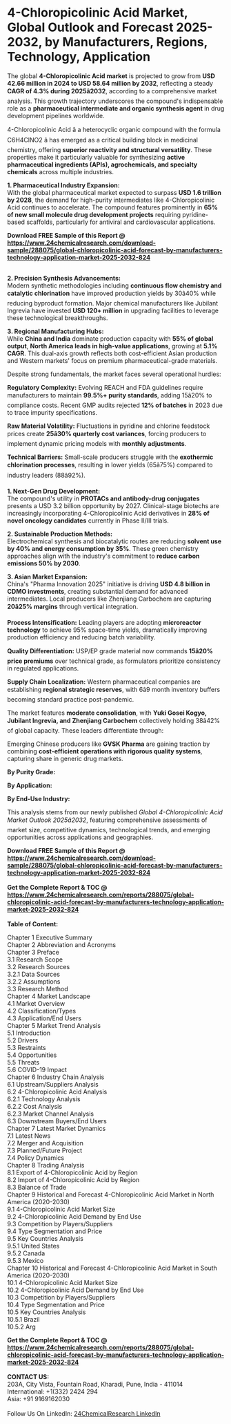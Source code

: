 <h1>4-Chloropicolinic Acid Market, Global Outlook and Forecast 2025-2032, by Manufacturers, Regions, Technology, Application</h1><p>The global <strong>4-Chloropicolinic Acid market</strong> is projected to grow from <strong>USD 42.66 million in 2024 to USD 58.64 million by 2032</strong>, reflecting a steady <strong>CAGR of 4.3% during 2025â2032</strong>, according to a comprehensive market analysis. This growth trajectory underscores the compound's indispensable role as a <strong>pharmaceutical intermediate and organic synthesis agent</strong> in drug development pipelines worldwide.</p><p>4-Chloropicolinic Acid â a heterocyclic organic compound with the formula C6H4ClNO2 â has emerged as a critical building block in medicinal chemistry, offering <strong>superior reactivity and structural versatility</strong>. These properties make it particularly valuable for synthesizing <strong>active pharmaceutical ingredients (APIs), agrochemicals, and specialty chemicals</strong> across multiple industries.</p><p><strong>1. Pharmaceutical Industry Expansion:</strong><br>
With the global pharmaceutical market expected to surpass <strong>USD 1.6 trillion by 2028</strong>, the demand for high-purity intermediates like 4-Chloropicolinic Acid continues to accelerate. The compound features prominently in <strong>65% of new small molecule drug development projects</strong> requiring pyridine-based scaffolds, particularly for antiviral and cardiovascular applications.</p><div><b>Download FREE Sample of this Report @ 
            <a href="https://www.24chemicalresearch.com/download-sample/288075/global-chloropicolinic-acid-forecast-by-manufacturers-technology-application-market-2025-2032-824">
            https://www.24chemicalresearch.com/download-sample/288075/global-chloropicolinic-acid-forecast-by-manufacturers-technology-application-market-2025-2032-824</a></b></div><br><p><strong>2. Precision Synthesis Advancements:</strong><br>
Modern synthetic methodologies including <strong>continuous flow chemistry and catalytic chlorination</strong> have improved production yields by 30â40% while reducing byproduct formation. Major chemical manufacturers like Jubilant Ingrevia have invested <strong>USD 120+ million</strong> in upgrading facilities to leverage these technological breakthroughs.</p><p><strong>3. Regional Manufacturing Hubs:</strong><br>
While <strong>China and India</strong> dominate production capacity with <strong>55% of global output</strong>, <strong>North America leads in high-value applications</strong>, growing at <strong>5.1% CAGR</strong>. This dual-axis growth reflects both cost-efficient Asian production and Western markets' focus on premium pharmaceutical-grade materials.</p><p>Despite strong fundamentals, the market faces several operational hurdles:</p><p><strong>Regulatory Complexity:</strong> Evolving REACH and FDA guidelines require manufacturers to maintain <strong>99.5%+ purity standards</strong>, adding 15â20% to compliance costs. Recent GMP audits rejected <strong>12% of batches</strong> in 2023 due to trace impurity specifications.</p><p><strong>Raw Material Volatility:</strong> Fluctuations in pyridine and chlorine feedstock prices create <strong>25â30% quarterly cost variances</strong>, forcing producers to implement dynamic pricing models with <strong>monthly adjustments</strong>.</p><p><strong>Technical Barriers:</strong> Small-scale producers struggle with the <strong>exothermic chlorination processes</strong>, resulting in lower yields (65â75%) compared to industry leaders (88â92%).</p><p><strong>1. Next-Gen Drug Development:</strong><br>
The compound's utility in <strong>PROTACs and antibody-drug conjugates</strong> presents a USD 3.2 billion opportunity by 2027. Clinical-stage biotechs are increasingly incorporating 4-Chloropicolinic Acid derivatives in <strong>28% of novel oncology candidates</strong> currently in Phase II/III trials.</p><p><strong>2. Sustainable Production Methods:</strong><br>
Electrochemical synthesis and biocatalytic routes are reducing <strong>solvent use by 40% and energy consumption by 35%</strong>. These green chemistry approaches align with the industry's commitment to <strong>reduce carbon emissions 50% by 2030</strong>.</p><p><strong>3. Asian Market Expansion:</strong><br>
China's "Pharma Innovation 2025" initiative is driving <strong>USD 4.8 billion in CDMO investments</strong>, creating substantial demand for advanced intermediates. Local producers like Zhenjiang Carbochem are capturing <strong>20â25% margins</strong> through vertical integration.</p><p><strong>Process Intensification:</strong> Leading players are adopting <strong>microreactor technology</strong> to achieve 95% space-time yields, dramatically improving production efficiency and reducing batch variability.</p><p><strong>Quality Differentiation:</strong> USP/EP grade material now commands <strong>15â20% price premiums</strong> over technical grade, as formulators prioritize consistency in regulated applications.</p><p><strong>Supply Chain Localization:</strong> Western pharmaceutical companies are establishing <strong>regional strategic reserves</strong>, with 6â9 month inventory buffers becoming standard practice post-pandemic.</p><p>The market features <strong>moderate consolidation</strong>, with <strong>Yuki Gosei Kogyo, Jubilant Ingrevia, and Zhenjiang Carbochem</strong> collectively holding 38â42% of global capacity. These leaders differentiate through:</p><p>Emerging Chinese producers like <strong>GVSK Pharma</strong> are gaining traction by combining <strong>cost-efficient operations with rigorous quality systems</strong>, capturing share in generic drug markets.</p><p><strong>By Purity Grade:</strong></p><p><strong>By Application:</strong></p><p><strong>By End-Use Industry:</strong></p><p>This analysis stems from our newly published <em>Global 4-Chloropicolinic Acid Market Outlook 2025â2032</em>, featuring comprehensive assessments of market size, competitive dynamics, technological trends, and emerging opportunities across applications and geographies.</p><div><b>Download FREE Sample of this Report @ 
            <a href="https://www.24chemicalresearch.com/download-sample/288075/global-chloropicolinic-acid-forecast-by-manufacturers-technology-application-market-2025-2032-824">
            https://www.24chemicalresearch.com/download-sample/288075/global-chloropicolinic-acid-forecast-by-manufacturers-technology-application-market-2025-2032-824</a></b></div><br><div><b>Get the Complete Report & TOC @ 
            <a href="https://www.24chemicalresearch.com/reports/288075/global-chloropicolinic-acid-forecast-by-manufacturers-technology-application-market-2025-2032-824">
            https://www.24chemicalresearch.com/reports/288075/global-chloropicolinic-acid-forecast-by-manufacturers-technology-application-market-2025-2032-824</a></b></div><br>
            <b>Table of Content:</b><p>Chapter 1 Executive Summary<br />
Chapter 2 Abbreviation and Acronyms<br />
Chapter 3 Preface<br />
3.1 Research Scope<br />
3.2 Research Sources<br />
3.2.1 Data Sources<br />
3.2.2 Assumptions<br />
3.3 Research Method<br />
Chapter 4 Market Landscape<br />
4.1 Market Overview<br />
4.2 Classification/Types<br />
4.3 Application/End Users<br />
Chapter 5 Market Trend Analysis<br />
5.1 Introduction<br />
5.2 Drivers<br />
5.3 Restraints<br />
5.4 Opportunities<br />
5.5 Threats<br />
5.6 COVID-19 Impact<br />
Chapter 6 Industry Chain Analysis<br />
6.1 Upstream/Suppliers Analysis<br />
6.2 4-Chloropicolinic Acid Analysis<br />
6.2.1 Technology Analysis<br />
6.2.2 Cost Analysis<br />
6.2.3 Market Channel Analysis<br />
6.3 Downstream Buyers/End Users<br />
Chapter 7 Latest Market Dynamics<br />
7.1 Latest News<br />
7.2 Merger and Acquisition<br />
7.3 Planned/Future Project<br />
7.4 Policy Dynamics<br />
Chapter 8 Trading Analysis<br />
8.1 Export of 4-Chloropicolinic Acid by Region<br />
8.2 Import of 4-Chloropicolinic Acid by Region<br />
8.3 Balance of Trade<br />
Chapter 9 Historical and Forecast 4-Chloropicolinic Acid Market in North America (2020-2030)<br />
9.1 4-Chloropicolinic Acid Market Size<br />
9.2 4-Chloropicolinic Acid Demand by End Use<br />
9.3 Competition by Players/Suppliers<br />
9.4 Type Segmentation and Price<br />
9.5 Key Countries Analysis<br />
9.5.1 United States<br />
9.5.2 Canada<br />
9.5.3 Mexico<br />
Chapter 10 Historical and Forecast 4-Chloropicolinic Acid Market in South America (2020-2030)<br />
10.1 4-Chloropicolinic Acid Market Size<br />
10.2 4-Chloropicolinic Acid Demand by End Use<br />
10.3 Competition by Players/Suppliers<br />
10.4 Type Segmentation and Price<br />
10.5 Key Countries Analysis<br />
10.5.1 Brazil<br />
10.5.2 Arg</p><div><b>Get the Complete Report & TOC @ 
            <a href="https://www.24chemicalresearch.com/reports/288075/global-chloropicolinic-acid-forecast-by-manufacturers-technology-application-market-2025-2032-824">
            https://www.24chemicalresearch.com/reports/288075/global-chloropicolinic-acid-forecast-by-manufacturers-technology-application-market-2025-2032-824</a></b></div><br><b>CONTACT US:</b><br>
            203A, City Vista, Fountain Road, Kharadi, Pune, India - 411014<br>
            International: +1(332) 2424 294<br>
            Asia: +91 9169162030 <br><br>
            Follow Us On LinkedIn: <a href="https://www.linkedin.com/company/24chemicalresearch/">24ChemicalResearch LinkedIn</a>